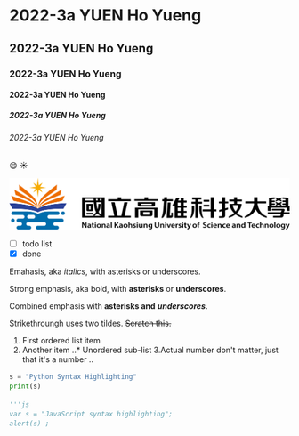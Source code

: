 # 2022-3a YUEN Ho Yueng
## 2022-3a YUEN Ho Yueng
### 2022-3a YUEN Ho Yueng
#### 2022-3a YUEN Ho Yueng
##### 2022-3a YUEN Ho Yueng
###### 2022-3a YUEN Ho Yueng

:smile: :sunny:

![nkust](nkust.png "nkust")

- [ ] todo list
- [x] done

Emahasis, aka *italics*, with asterisks or underscores.

Strong emphasis, aka bold, with **asterisks** or **underscores**.

Combined emphasis with **asterisks and** ***underscores***.

Strikethroungh uses two tildes. ~~Scratch this.~~

1. First ordered list item
2. Another item
   ..* Unordered sub-list
3.Actual number don't matter, just that it's a number
  ..

```python
s = "Python Syntax Highlighting"
print(s)

'''js
var s = "JavaScript syntax highlighting";
alert(s) ;
